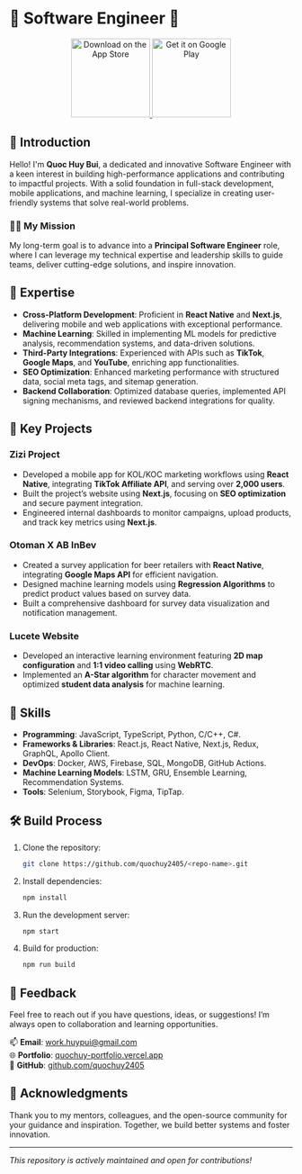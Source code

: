 
# 🚀 Software Engineer 🚀

<p align="center">
  <a href="https://itunes.apple.com/us/app/gitpoint/id1251245162?mt=8">
    <img alt="Download on the App Store" title="App Store" src="http://i.imgur.com/0n2zqHD.png" width="140">
  </a>

  <a href="https://play.google.com/store/apps/details?id=com.gitpoint">
    <img alt="Get it on Google Play" title="Google Play" src="http://i.imgur.com/mtGRPuM.png" width="140">
  </a>
</p>

## 📖 Introduction

Hello! I'm **Quoc Huy Bui**, a dedicated and innovative Software Engineer with a keen interest in building high-performance applications and contributing to impactful projects. With a solid foundation in full-stack development, mobile applications, and machine learning, I specialize in creating user-friendly systems that solve real-world problems.

### 👨‍💻 My Mission

My long-term goal is to advance into a **Principal Software Engineer** role, where I can leverage my technical expertise and leadership skills to guide teams, deliver cutting-edge solutions, and inspire innovation.

## 🎯 Expertise

- **Cross-Platform Development**: Proficient in **React Native** and **Next.js**, delivering mobile and web applications with exceptional performance.
- **Machine Learning**: Skilled in implementing ML models for predictive analysis, recommendation systems, and data-driven solutions.
- **Third-Party Integrations**: Experienced with APIs such as **TikTok**, **Google Maps**, and **YouTube**, enriching app functionalities.
- **SEO Optimization**: Enhanced marketing performance with structured data, social meta tags, and sitemap generation.
- **Backend Collaboration**: Optimized database queries, implemented API signing mechanisms, and reviewed backend integrations for quality.

## 🚀 Key Projects

### **Zizi Project**
- Developed a mobile app for KOL/KOC marketing workflows using **React Native**, integrating **TikTok Affiliate API**, and serving over **2,000 users**.
- Built the project’s website using **Next.js**, focusing on **SEO optimization** and secure payment integration.
- Engineered internal dashboards to monitor campaigns, upload products, and track key metrics using **Next.js**.

### **Otoman X AB InBev**
- Created a survey application for beer retailers with **React Native**, integrating **Google Maps API** for efficient navigation.
- Designed machine learning models using **Regression Algorithms** to predict product values based on survey data.
- Built a comprehensive dashboard for survey data visualization and notification management.

### **Lucete Website**
- Developed an interactive learning environment featuring **2D map configuration** and **1:1 video calling** using **WebRTC**.
- Implemented an **A-Star algorithm** for character movement and optimized **student data analysis** for machine learning.

## 💼 Skills

- **Programming**: JavaScript, TypeScript, Python, C/C++, C#.
- **Frameworks & Libraries**: React.js, React Native, Next.js, Redux, GraphQL, Apollo Client.
- **DevOps**: Docker, AWS, Firebase, SQL, MongoDB, GitHub Actions.
- **Machine Learning Models**: LSTM, GRU, Ensemble Learning, Recommendation Systems.
- **Tools**: Selenium, Storybook, Figma, TipTap.

## 🛠️ Build Process

1. Clone the repository:  
   ```bash
   git clone https://github.com/quochuy2405/<repo-name>.git
   ```
2. Install dependencies:  
   ```bash
   npm install
   ```
3. Run the development server:  
   ```bash
   npm start
   ```
4. Build for production:  
   ```bash
   npm run build
   ```

## 🌟 Feedback

Feel free to reach out if you have questions, ideas, or suggestions! I’m always open to collaboration and learning opportunities.

📫 **Email**: [work.huypui@gmail.com](mailto:work.huypui@gmail.com)  
🌐 **Portfolio**: [quochuy-portfolio.vercel.app](https://quochuy-portfolio.vercel.app)  
🔗 **GitHub**: [github.com/quochuy2405](https://github.com/quochuy2405)  

## 🙌 Acknowledgments

Thank you to my mentors, colleagues, and the open-source community for your guidance and inspiration. Together, we build better systems and foster innovation.

---

_This repository is actively maintained and open for contributions!_
